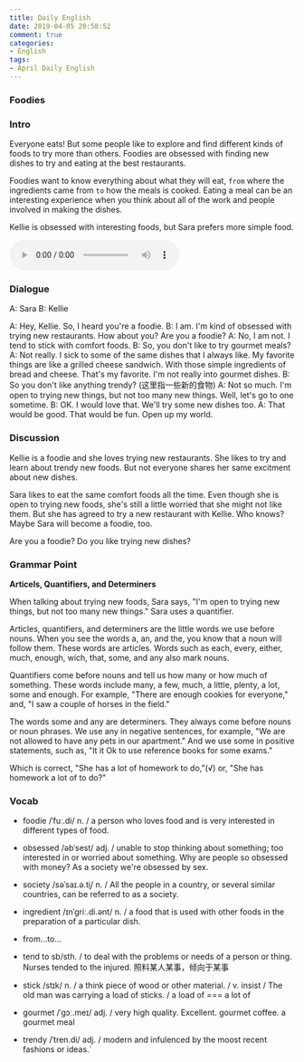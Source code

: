 ```yaml
---
title: Daily English
date: 2019-04-05 20:58:52
comment: true
categories:
- English
tags:
- April Daily English
---
```


### Foodies

### Intro
Everyone eats! But some people like to explore and find different kinds of foods to try more than others. Foodies are obsessed with finding new dishes to try and eating at the best restaurants.

Foodies want to know everything about what they will eat, `from` where the ingredients came from `to` how the meals is cooked. Eating a meal can be an interesting experience when you think about all of the work and people involved in making the dishes.

Kellie is obsessed with interesting foods, but Sara prefers more simple food.

<!-- more -->

<audio controls>
  <source src="https://audio.englishbaby.com/standard_lesson/dialog_audio/0000/0000/0006/6870_1427070308_514384.mp3" />
</audio>

### Dialogue
A: Sara  B: Kellie

A: Hey, Kellie. So, I heard you're a foodie.
B: I am. I'm kind of obsessed with trying new restaurants. How about you? Are you a foodie?
A: No, I am not. I tend to stick with comfort foods.
B: So, you don't like to try gourmet meals?
A: Not really. I sick to some of the same dishes that I always like. My favorite things are like a grilled cheese sandwich. With those simple ingredients of bread and cheese. That's my favorite. I'm not really into gourmet dishes.
B: So you don't like anything trendy? (这里指一些新的食物)
A: Not so much. I'm open to trying new things, but not too many new things. Well, let's go to one sometime.
B: OK. I would love that. We'll try some new dishes too.
A: That would be good. That would be fun. Open up my world.

### Discussion
Kellie is a foodie and she loves trying new restaurants. She likes to try and learn about trendy new foods. But not everyone shares her same excitment about new dishes.

Sara likes to eat the same comfort foods all the time. Even though she is open to trying new foods, she's still a little worried that she might not like them. But she has agreed to try a new restaurant with Kellie. Who knows? Maybe Sara will become a foodie, too.

Are you a foodie? Do you like trying new dishes?

### Grammar Point
**Articels, Quantifiers, and Determiners**

When talking about trying new foods, Sara says, "I'm open to trying new things, but not too many new things." Sara uses a quantifier.

Articles, quantifiers, and determiners are the little words we use before nouns. When you see the words a, an, and the, you know that a noun will follow them. These words are articles. Words such as each, every, either, much, enough, wich, that, some, and any also mark nouns.

Quantifiers come before nouns and tell us how many or how much of something. These words include many, a few, much, a little, plenty, a lot, some and enough. For example, "There are enough cookies for everyone," and, "I saw a couple of horses in the field."

The words some and any are determiners. They always come before nouns or noun phrases. We use any in negative sentences, for example, "We are not allowed to have any pets in our apartment." And we use some in positive statements, such as, "It it Ok to use reference books for some exams."

Which is correct, "She has a lot of homework to do,"(√) or, "She has homework a lot of to do?"

### Vocab
- foodie /ˈfuː.di/ n. / a person who loves food and is very interested in different types of food.

- obsessed /əbˈsest/ adj. / unable to stop thinking about something; too interested in or worried about something.
  Why are people so obsessed with money?
  As a society we're obsessed by sex.

- society /səˈsaɪ.ə.t̬i/ n. / All the people in a country, or several similar countries, can be referred to as a society.

- ingredient /ɪnˈɡriː.di.ənt/ n. / a food that is used with other foods in the preparation of a particular dish.

- from...to... 

- tend to sb/sth. / to deal with the problems or needs of a person or thing.
  Nurses tended to the injured.  照料某人某事，倾向于某事

- stick /stɪk/ n. / a think piece of wood or other material. / v. insist /
  The old man was carrying a load of sticks. / a load of === a lot of

- gourmet /ˈɡɔː.meɪ/ adj. / very high quality. Excellent.
  gourmet coffee.
  a gourmet meal

- trendy /ˈtren.di/ adj. / modern and infulenced by the moost recent fashions or ideas.`